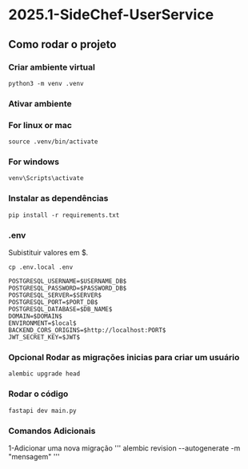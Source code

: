 # 2025.1-SideChef-UserService

## Como rodar o projeto

### Criar ambiente virtual
```
python3 -m venv .venv
```

### Ativar ambiente
### For linux or mac
```
source .venv/bin/activate
```

### For windows
```
venv\Scripts\activate
```

### Instalar as dependências
```
pip install -r requirements.txt
```

### .env

Subistituir valores em $.

```
cp .env.local .env

POSTGRESQL_USERNAME=$USERNAME_DB$
POSTGRESQL_PASSWORD=$PASSWORD_DB$
POSTGRESQL_SERVER=$SERVER$
POSTGRESQL_PORT=$PORT_DB$
POSTGRESQL_DATABASE=$DB_NAME$
DOMAIN=$DOMAIN$
ENVIRONMENT=$local$
BACKEND_CORS_ORIGINS=$http://localhost:PORT$
JWT_SECRET_KEY=$JWT$

```

### Opcional Rodar as migrações inicias para criar um usuário
```
alembic upgrade head
```

### Rodar o código
```
fastapi dev main.py
```

### Comandos Adicionais

1-Adicionar uma nova migração
'''
alembic revision --autogenerate -m "mensagem"
'''